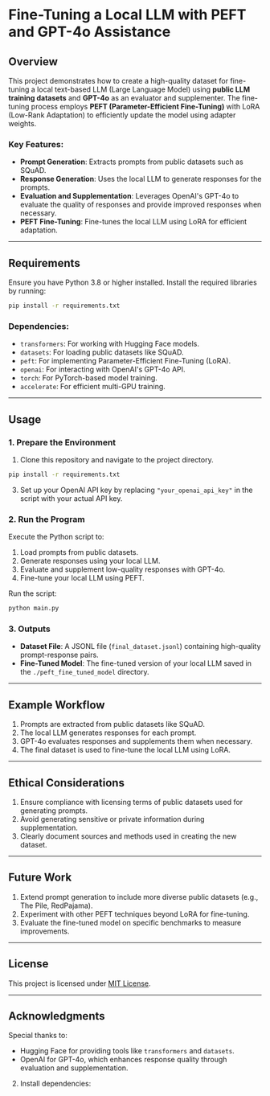 # Fine-Tuning a Local LLM with PEFT and GPT-4o Assistance

## Overview

This project demonstrates how to create a high-quality dataset for fine-tuning a local text-based LLM (Large Language Model) using **public LLM training datasets** and **GPT-4o** as an evaluator and supplementer. The fine-tuning process employs **PEFT (Parameter-Efficient Fine-Tuning)** with LoRA (Low-Rank Adaptation) to efficiently update the model using adapter weights.

### Key Features:
- **Prompt Generation**: Extracts prompts from public datasets such as SQuAD.
- **Response Generation**: Uses the local LLM to generate responses for the prompts.
- **Evaluation and Supplementation**: Leverages OpenAI's GPT-4o to evaluate the quality of responses and provide improved responses when necessary.
- **PEFT Fine-Tuning**: Fine-tunes the local LLM using LoRA for efficient adaptation.

---

## Requirements

Ensure you have Python 3.8 or higher installed. Install the required libraries by running:

```bash
pip install -r requirements.txt
```

### Dependencies:
- `transformers`: For working with Hugging Face models.
- `datasets`: For loading public datasets like SQuAD.
- `peft`: For implementing Parameter-Efficient Fine-Tuning (LoRA).
- `openai`: For interacting with OpenAI's GPT-4o API.
- `torch`: For PyTorch-based model training.
- `accelerate`: For efficient multi-GPU training.

---

## Usage

### 1. Prepare the Environment
1. Clone this repository and navigate to the project directory.

```bash
pip install -r requirements.txt
```

3. Set up your OpenAI API key by replacing `"your_openai_api_key"` in the script with your actual API key.

### 2. Run the Program
Execute the Python script to:
1. Load prompts from public datasets.
2. Generate responses using your local LLM.
3. Evaluate and supplement low-quality responses with GPT-4o.
4. Fine-tune your local LLM using PEFT.

Run the script:

```bash
python main.py
```


### 3. Outputs
- **Dataset File**: A JSONL file (`final_dataset.jsonl`) containing high-quality prompt-response pairs.
- **Fine-Tuned Model**: The fine-tuned version of your local LLM saved in the `./peft_fine_tuned_model` directory.

---

## Example Workflow

1. Prompts are extracted from public datasets like SQuAD.
2. The local LLM generates responses for each prompt.
3. GPT-4o evaluates responses and supplements them when necessary.
4. The final dataset is used to fine-tune the local LLM using LoRA.

---

## Ethical Considerations

1. Ensure compliance with licensing terms of public datasets used for generating prompts.
2. Avoid generating sensitive or private information during supplementation.
3. Clearly document sources and methods used in creating the new dataset.

---

## Future Work

1. Extend prompt generation to include more diverse public datasets (e.g., The Pile, RedPajama).
2. Experiment with other PEFT techniques beyond LoRA for fine-tuning.
3. Evaluate the fine-tuned model on specific benchmarks to measure improvements.

---

## License

This project is licensed under [MIT License](LICENSE).

---

## Acknowledgments

Special thanks to:
- Hugging Face for providing tools like `transformers` and `datasets`.
- OpenAI for GPT-4o, which enhances response quality through evaluation and supplementation.





2. Install dependencies:
